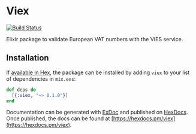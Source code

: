 # Viex

[![Build Status](https://semaphoreci.com/api/v1/marceldegraaf/viex/branches/master/badge.svg)](https://semaphoreci.com/marceldegraaf/viex)

Elixir package to validate European VAT numbers with the VIES service.

## Installation

If [available in Hex](https://hex.pm/docs/publish), the package can be installed
by adding `viex` to your list of dependencies in `mix.exs`:

```elixir
def deps do
  [{:viex, "~> 0.1.0"}]
end
```

Documentation can be generated with [ExDoc](https://github.com/elixir-lang/ex_doc)
and published on [HexDocs](https://hexdocs.pm). Once published, the docs can
be found at [https://hexdocs.pm/viex](https://hexdocs.pm/viex).

